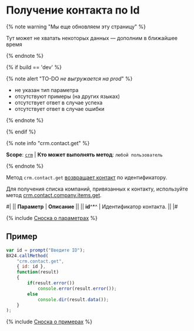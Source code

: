 # Получение контакта по Id

{% note warning "Мы еще обновляем эту страницу" %}

Тут может не хватать некоторых данных — дополним в ближайшее время

{% endnote %}

{% if build == 'dev' %}

{% note alert "TO-DO _не выгружается на prod_" %}

- не указан тип параметра
- отсутствуют примеры (на других языках)
- отсутствует ответ в случае успеха
- отсутствует ответ в случае ошибки

{% endnote %}

{% endif %}

{% note info "crm.contact.get" %}

**Scope**: [`crm`](../../scopes/permissions.md) | **Кто может выполнять метод**: `любой пользователь`

{% endnote %}

Метод `crm.contact.get` [возвращает контакт](./crm-contact-add.md) по идентификатору.

Для получения списка компаний, привязанных к контакту, используйте метод [crm.contact.company.items.get](./company/crm-contact-company-items-get.md).

#|
|| **Параметр** | **Описание** ||
|| **id**^*^ | Идентификатор контакта. ||
|#

{% include [Сноска о параметрах](../../../_includes/required.md) %}

## Пример

```js
var id = prompt("Введите ID");
BX24.callMethod(
    "crm.contact.get",
    { id: id },
    function(result)
    {
        if(result.error())
            console.error(result.error());
        else
            console.dir(result.data());
    }
);
```

{% include [Сноска о примерах](../../../_includes/examples.md) %}